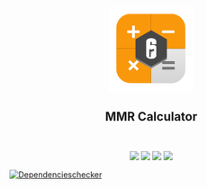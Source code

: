 
<p align="center">
  <img src="home/images/mmrcalculator-icon.png" width="150"/>
  <h2 align="center">MMR Calculator</h3>
  <p align="center"></p>
  <p align="center">
    <img src="" />
  </p>
  <p align="center">
    <img src="https://img.shields.io/github/release/austinleath/mmrcalculator.svg" />
    <img src="https://img.shields.io/github/downloads/AustinLeath/mmrcalculator/total.svg" />
    <img src="https://img.shields.io/github/license/austinleath/mmrcalculator.svg" />
    <img src="http://hits.dwyl.io/austinleath/mmrcalculator.svg" />
  </p>
</p>

[![Dependencieschecker](https://david-dm.org/austinleath/mmrcalculator.svg)](https://david-dm.org/austinleath/mmrcalculator)
